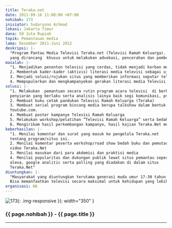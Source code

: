 ```yaml
---
title: Teraka.net
date: 2011-09-16 11:08:00 +07:00
nohibah: 173
inisiator: Sudaryono Achmad
lokasi: Jakarta Timur
dana: 50 Juta Rupiah
topik: Pemantauan media
lama: Desember 2011-Juni 2012
deskripsi: |-
  "Program Pantau Media Televisi Teraka.net (Televisi Ramah Keluarga). Dalam arti bermanfaat untuk menambah kualitas hidup yang lebih baik untuk setiap keluarga terutama anak muda setelah menontonnya. Program
  yang dirancang  khusus untuk melakukan advokasi, pencerahan dan pembelaan konsumen televisi di Indonesia dalam bentuk situs internet yang diintegrasikan dengan sosial media (Twiter, facebook dll) serta layanan SMS kepada publik yang memberikan analisis tentang acara televisi, pemantauan konten dan juga berisi panduan bagaimana bisa mengkonsumsi televisi dengan cerdas dan ikut ambil bagian dalam mewujudkan acara-acara televisi yang aman dan ramah terhadap keluarga. Hal ini didasarkan pada tidak adanya (belum ada) lembaga atau situs yang secara khusus melakukan pemantauan terhadap tayangan televisi."
masalah: |-
  "1. Menjadikan penonton televisi yang cerdas, tidak menjadi korban media televisi, seperti efek negatif program berbau kekerasan,  pornografi, dan hedonisme.
  2. Membentuk kader-kader (aktivis) literasi media televisi sebagai ujung tombak tercapainya televisi yang yang ramah keluarga.
  3. Menjadi solusi/rujukan situs yang memberikan informasi seputar televisi yang ramah terhadap keluarga.
  4. Mempopulerkan dan mengkampanyekan gerakan literasi media Televisi Ramah Keluarga (Teraka)."
solusi: |-
  "1. Melakukan  pemantuan secara rutin program acara televisi  di berbagai stasiun televisi dan hasilnya ditampilkan di situs serta disebarkan melalui sosial media (facebook, twitter, dll) serta lewat SMS. Pemantauaan, terutama didasarkan pada rujukan undang-undang
  penyiaran yang berlaku serta analisis lainya baik segi komunikasi, psikologi, maupun sosiologi massa.
  2. Membuat buku cetak pandukan Televisi Ramah Keluarga (Teraka)
  3. Membuat serial program bincang media berupa talkshow dalam bentuk video dengan narasumber para pegiat media, mentor/konsultan media maupun para akademisi. Berisi tema literasi media televisi berdurasi 35 menit  dan minimal 5 kampanye kreatif Televisi Ramah Keluarga berdurasi 30 detik yang dipublikasikan di situs Teraka.net maupun
  Youtube.com.
  4. Membuat poster kampanye Televisi Ramah Keluarga
  5. Melakukan workshop/pelatihan ”Televisi Ramah Keluarga” serta bedah buku Teraka, pameran poster kreatif serta pemutaran video tentang literasi televisi  dan kampanye literasi televisi di berbagai kampus di Indonesia  sekaligus membangun jaringan komunitas Teraka.net (Televisi Ramah Keluarga) untuk bisa berkontribusi dalam mengulas dan menulis analisis tentang acara-acara televisi /iklan sehingga bisa mencerahkan publik, mengupload video maupun poster-poster kreatif kampanye Televisi Ramah keluarga di situs Teraka.net dan situs jejaring sosial lainnya.
  6. Mengirikam hasil perkembangan kampanye, hasil kajian Teraka.Net melalui SMS bagi member Teraka.net yang siapaun boleh menjadi anggotanya"
keberhasilan: |-
  "1. Menilai komentar dan surat yang masuk ke pengelola Teraka.net
  tentang program/situs ini.
  2. Menilai komentar peserta workshop/road show bedah buku dan pemutaran
  video Teraka.Net
  3. Menilai masukan dari para akdemisi dan praktisi media
  4. Menilai popularitas dan dukungan publik lewat situs pemantau seperti
  alexa, google analitic serta polling yang diadakan di dalam situs
  Teraka.Net"
diuntungkan: |-
  "Masyarakat yang diuntungkan terutama generasi muda umur 17-30 tahun. Dalam umur tersebut adalah masa produktif. Jadi dengan adanya pemahaman terhadap televisi ramah keluarga wawasan mereka meningkat.
  Bisa memanfaatkan televisi secara maksimal untuk kehidupan yang lebih berkualitas."
organisasi: NA
---
```


![173](/static/img/hibahcmb/173.png){: .img-responsive }{: width="350" }

### {{ page.nohibah }} - {{ page.title }}

---
